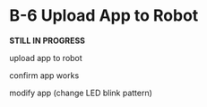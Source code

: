# B-6 Upload App to Robot

**STILL IN PROGRESS**

upload app to robot

confirm app works

modify app \(change LED blink pattern\)

